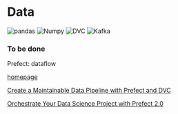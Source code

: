 Data
===

![pandas](https://img.shields.io/static/v1?label=&message=pandas&color=%23150458&style=for-the-badge&logo=pandas&logoColor=white)  ![Numpy](https://img.shields.io/static/v1?label=&message=Numpy&color=%23013243&style=for-the-badge&logo=numpy)  ![DVC](https://img.shields.io/static/v1?label=&message=DVC&color=%2313ADC7&style=for-the-badge&logo=DVC&logoColor=red)  ![Kafka](https://img.shields.io/static/v1?label=&message=Kafka&color=%23231F20&style=for-the-badge&logo=apache+kafka)



### To be done

Prefect: dataflow

[homepage](https://www.prefect.io/)

[Create a Maintainable Data Pipeline with Prefect and DVC](https://towardsdatascience.com/create-a-maintainable-data-pipeline-with-prefect-and-dvc-1d691ea5bcea)

[Orchestrate Your Data Science Project with Prefect 2.0](https://medium.com/the-prefect-blog/orchestrate-your-data-science-project-with-prefect-2-0-4118418fd7ce)
